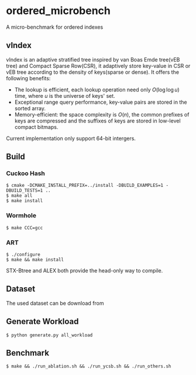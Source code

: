 # ordered_microbench
A micro-benchmark for ordered indexes

## vIndex
vIndex is an adaptive stratified tree inspired by van Boas Emde tree(vEB tree) and Compact Sparse Row(CSR), it adaptively store key-value in CSR or vEB tree according to the density of keys(sparse or dense). It offers the following benefits:
* The lookup is efficient, each lookup operation need only $O(\log\log u)$ time, where $u$ is the universe of keys' set.
* Exceptional range query performance, key-value pairs are stored in the sorted array.
* Memory-efficient: the space complexity is $O(n)$, the common prefixes of keys are compressed and the suffixes of keys are stored in low-level compact bitmaps.
  
Current implementation only support 64-bit intergers.
## Build

### Cuckoo Hash
    $ cmake -DCMAKE_INSTALL_PREFIX=../install -DBUILD_EXAMPLES=1 -DBUILD_TESTS=1 ..
    $ make all
    $ make install
### Wormhole
    $ make CCC=gcc
### ART
    $ ./configure
    $ make && make install
STX-Btree and ALEX both provide the head-only way to compile.

## Dataset

The used dataset can be download from 

## Generate Workload
    $ python generate.py all_workload

## Benchmark
    $ make && ./run_ablation.sh && ./run_ycsb.sh && ./run_others.sh
